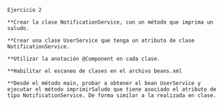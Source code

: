     Ejercicio 2

    **Crear la clase NotificationService, con un método que imprima un saludo.

    **Crear una clase UserService que tenga un atributo de clase NotificationService.

    **Utilizar la anotación @Component en cada clase.

    **Habilitar el escaneo de clases en el archivo beans.xml

    **Desde el método main, probar a obtener el bean UserService y ejecutar el método imprimirSaludo que tiene asociado el atributo de tipo NotificationService. De forma similar a la realizada en clase.